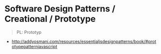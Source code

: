 # Software Design Patterns / Creational / Prototype

> PL: Prototyp

* <http://addyosmani.com/resources/essentialjsdesignpatterns/book/#prototypepatternjavascript>

